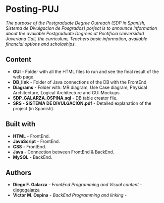 # Posting-PUJ
_The purpose of the Postgraduate Degree Outreach (SDP in Spanish, Sistema de Divulgacion de Posgrados) porject is to announce information about the available Postgraduate Degrees at Pontificia Universidad Javeriana Cali, the curriculum, Teachers basic information, available financial options and scholaships._

## Content
* **GUI** - Folder with all the HTML files to run and see the final result of the web page.
* **DB_link** - Folder of Java connections of the DB with the FrontEnd.
* **Diagrams** - Folder with: MR diagram, Use Case diagram, Physical Architecture, Logical Architecture and GUI Mockups.
* **SDP_GALARZA_OSPINA.sql** - DB table creator file.
* **SRS - SISTEMA DE DIVULGACIÓN.pdf** - Detailed explanation of the project (in Spanish).

## Built with
* **HTML** - FrontEnd.
* **JavaScript** - FrontEnd.
* **CSS** - FrontEnd.
* **Java** - Connection between FrontEnd & BackEnd.
* **MySQL** - BackEnd.

## Authors
* **Diego F. Galarza** - *FrontEnd Programming and Visual content* - [diegogalarza](https://github.com/diegogalarza)
* **Victor M. Ospina** - *BackEnd Programming and linking* - [](https://github.com/)
